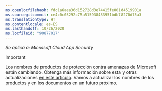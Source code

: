 ```yaml
---
ms.openlocfilehash: fdc1a6aea36d152728d3e74415fe001d4519901a
ms.sourcegitcommit: ce4c0c03292c75a515938433951bdb78270d75a3
ms.translationtype: HT
ms.contentlocale: es-ES
ms.lasthandoff: 10/26/2020
ms.locfileid: "90877017"
---
```

*Se aplica a: Microsoft Cloud App Security*

> [!IMPORTANT]
>
> Los nombres de productos de protección contra amenazas de Microsoft están cambiando. Obtenga más información sobre esta y otras actualizaciones [en este artículo](https://www.microsoft.com/security/blog/?p=91813). Vamos a actualizar los nombres de los productos y en los documentos en un futuro próximo.